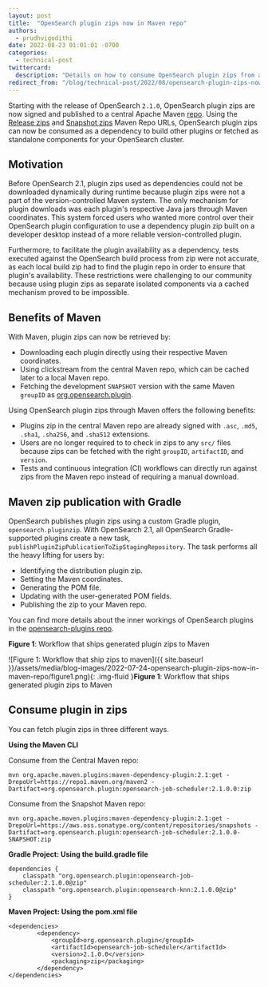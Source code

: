 ```yaml
---
layout: post
title:  "OpenSearch plugin zips now in Maven repo"
authors: 
  - prudhvigodithi
date: 2022-08-23 01:01:01 -0700
categories: 
  - technical-post
twittercard:
  description: "Details on how to consume OpenSearch plugin zips from a Maven repo and the process involved in shipping them to a Maven repo."
redirect_from: "/blog/technical-post/2022/08/opensearch-plugin-zips-now-in-maven-repo/"
---
```


Starting with the release of OpenSearch `2.1.0`, OpenSearch plugin zips are now signed and published to a central Apache Maven [repo](https://repo1.maven.org/maven2/org/opensearch/plugin/).  Using the [Release zips](https://repo1.maven.org/maven2/org/opensearch/plugin/) and [Snapshot zips](https://aws.oss.sonatype.org/content/repositories/snapshots/org/opensearch/plugin/) Maven Repo URLs, OpenSearch plugin zips can now be consumed  as a dependency to build other plugins or fetched as standalone components for your OpenSearch cluster. 

## Motivation 

Before OpenSearch 2.1, plugin zips used as dependencies could not be downloaded dynamically during runtime because plugin zips were not a part of the version-controlled Maven system. The only mechanism for plugin downloads was each plugin's respective Java jars through Maven coordinates. This system forced users who wanted more control over their OpenSearch plugin configuration to use a dependency plugin zip built on a developer desktop instead of a more reliable version-controlled plugin. 

Furthermore, to facilitate the plugin availability as a dependency, tests executed against the OpenSearch build process from zip were not accurate, as each local build zip had to find the plugin repo in order to ensure that plugin's availability. These restrictions were challenging to our community because using plugin zips as separate isolated components via a cached mechanism proved to be impossible. 

## Benefits of Maven

With Maven, plugin zips can now be retrieved by:

- Downloading each plugin directly using their respective Maven coordinates.
- Using clickstream from the central Maven repo, which can be cached later to a local Maven repo.
- Fetching the development `SNAPSHOT` version with the same Maven `groupID` as [org.opensearch.plugin](https://aws.oss.sonatype.org/content/repositories/snapshots/org/opensearch/plugin/).

Using OpenSearch plugin zips through Maven offers the following benefits:

- Plugins zip in the central Maven repo are already signed with `.asc`, `.md5`, `.sha1`, `.sha256`, and `.sha512` extensions.
- Users are no longer required to to check in zips to any `src/` files because zips can be fetched with the right `groupID`, `artifactID`, and `version`.
- Tests and continuous integration (CI) workflows can directly run against zips from the Maven repo instead of requiring a manual download. 

## Maven zip publication with Gradle

OpenSearch publishes plugin zips using a custom Gradle plugin, `opensearch.pluginzip`. With OpenSearch 2.1, all OpenSearch Gradle-supported plugins create a new task, `publishPluginZipPublicationToZipStagingRepository`. The task performs all the heavy lifting for users by:

- Identifying the distribution plugin zip.
- Setting the Maven coordinates.
- Generating the POM file.
- Updating with the user-generated POM fields.
- Publishing the zip to your Maven repo.

You can find more details about the inner workings of OpenSearch plugins in the [opensearch-plugins repo](https://github.com/opensearch-project/opensearch-plugins/blob/main/BUILDING.md#opensearchpluginzip).

**Figure 1**: Workflow that ships generated plugin zips to Maven

![Figure 1: Workflow that ship zips to maven]({{ site.baseurl }}/assets/media/blog-images/2022-07-24-opensearch-plugin-zips-now-in-maven-repo/figure1.png){: .img-fluid }**Figure 1**: Workflow that ships generated plugin zips to Maven

## Consume plugin in zips

You can fetch plugin zips in three different ways.

**Using the Maven CLI**

Consume from the Central Maven repo:

```
mvn org.apache.maven.plugins:maven-dependency-plugin:2.1:get -DrepoUrl=https://repo1.maven.org/maven2 -Dartifact=org.opensearch.plugin:opensearch-job-scheduler:2.1.0.0:zip
```

Consume from the Snapshot Maven repo:

```
mvn org.apache.maven.plugins:maven-dependency-plugin:2.1:get -DrepoUrl=https://aws.oss.sonatype.org/content/repositories/snapshots -Dartifact=org.opensearch.plugin:opensearch-job-scheduler:2.1.0.0-SNAPSHOT:zip
```

**Gradle Project: Using the build.gradle file**

```
dependencies {
    classpath "org.opensearch.plugin:opensearch-job-scheduler:2.1.0.0@zip"
    classpath "org.opensearch.plugin:opensearch-knn:2.1.0.0@zip"
}
```

**Maven Project: Using the pom.xml file**

```
<dependencies>
        <dependency>
            <groupId>org.opensearch.plugin</groupId>
            <artifactId>opensearch-job-scheduler</artifactId>
            <version>2.1.0.0</version>
            <packaging>zip</packaging>
        </dependency>
</dependencies>
```
